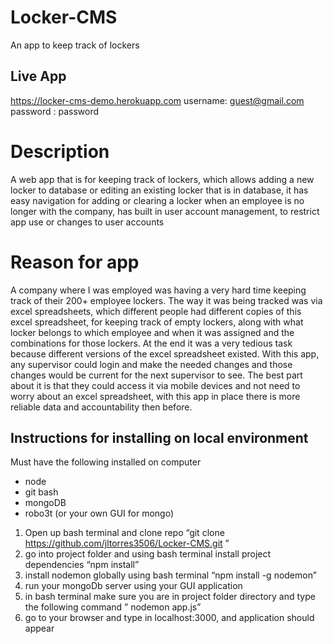 # Locker-CMS
An app to keep track of lockers

## Live App
https://locker-cms-demo.herokuapp.com
username: guest@gmail.com
password : password

# Description
A web app that is for keeping track of lockers, which allows adding a new locker to database or editing an existing locker that is in database,
it has easy navigation for adding or clearing a locker when an employee is no longer with the company, has built in user account management, to restrict app use 
or changes to user accounts

# Reason for app
A company where I was employed was having a very hard time keeping track of their 200+ employee lockers. The way it was being tracked was via excel spreadsheets, which different people had different copies of this excel spreadsheet, for keeping track of empty lockers, along with what locker belongs to which employee and when it was assigned and the combinations for those lockers. At the end it was a very tedious task because different versions of the excel spreadsheet existed. With this app, any supervisor could login and make the needed changes and those changes would be current for the next supervisor to see. The best part about it is that they could access it via mobile devices and not need to worry about an excel spreadsheet, with this app in place there is more reliable data and accountability then before. 

## Instructions for installing on local environment
Must have the following installed on computer
- node
- git bash
- mongoDB
 - robo3t (or your own GUI for mongo)
1. Open up bash terminal and clone repo “git clone https://github.com/jltorres3506/Locker-CMS.git ”
2. go into project folder and using bash terminal install project dependencies “npm install”
3. install nodemon globally using bash terminal “npm install -g nodemon”
4. run your mongoDb server using your GUI application
5. in bash terminal make sure you are in project folder directory and type the following command ” nodemon app.js”
6. go to your browser and type in localhost:3000, and application should appear

